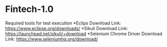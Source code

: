 # Fintech-1.0
Required tools for test execution
  *Eclips 
  Download Link: https://www.eclipse.org/downloads/
  *Sikuli
  Download Link: https://launchpad.net/sikuli/+download
  *Selenium Chrome Driver
  Download Link: https://www.seleniumhq.org/download/
  
